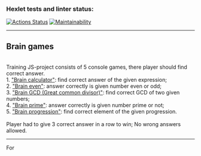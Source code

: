 ### Hexlet tests and linter status:
[![Actions Status](https://github.com/zerg959/frontend-project-44/actions/workflows/hexlet-check.yml/badge.svg)](https://github.com/zerg959/frontend-project-44/actions)
[![Maintainability](https://api.codeclimate.com/v1/badges/7217185a1f04b8e6b2a7/maintainability)](https://codeclimate.com/github/zerg959/frontend-project-44/maintainability)<br>
<hr></hr>
<h2>Brain games</h2><br>
Training JS-project consists of 5 console games, there player should find correct answer.<br>
1. <a href="https://asciinema.org/a/xmB2tW024Wv9tWVc44vpYZljH">"Brain calculator"</a>: find correct answer of the given expression;<br>
2. <a href="https://asciinema.org/a/mkjC2GQcOlDChg7ZVjCw0uNna">"Brain even"</a>: answer correctly is given number even or odd;<br>
3. <a href="https://asciinema.org/a/gDMtaMni4JNJao7Jb3xFnPICm">"Brain GCD (Great common divisor)"</a>: find correct GCD of two given numbers;<br>
4. <a href="https://asciinema.org/a/1hrgJgkJu3ZXqjDzZnFc93jMJ">"Brain prime"</a>: answer correctly is given number prime or not;<br>
5. <a href="https://asciinema.org/a/SUdQtTYuo4COAYAn5lsCoQ0ze">"Brain progression"</a>: find correct element of the given progression.<br>
<br>
Player had to give 3 correct answer in a row to win; No wrong answers allowed.<br>
<hr></hr>
For 
